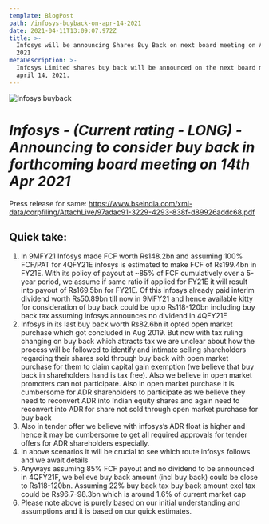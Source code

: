 ```yaml
---
template: BlogPost
path: /infosys-buyback-on-apr-14-2021
date: 2021-04-11T13:09:07.972Z
title: >-
  Infosys will be announcing Shares Buy Back on next board meeting on Apr 14,
  2021
metaDescription: >-
  Infosys Limited shares buy back will be announced on the next board meeting on
  april 14, 2021.
---
```

![Infosys buyback](/assets/Screenshot_20210411-184311_Drive.jpg "Infosys")

# *Infosys - (Current rating - LONG) - Announcing to consider buy back in forthcoming board meeting on 14th Apr 2021*

Press release for same: https://www.bseindia.com/xml-data/corpfiling/AttachLive/97adac91-3229-4293-838f-d89926addc68.pdf

## Quick take:

1. In 9MFY21 Infosys made FCF worth Rs148.2bn and assuming 100% FCF/PAT for 4QFY21E infosys is estimated to make FCF of Rs199.4bn in FY21E. With its policy of payout at ~85% of FCF cumulatively over a 5-year period, we assume if same ratio if applied for FY21E it will result into payout of Rs169.5bn for FY21E. Of this infosys already paid interim dividend worth Rs50.89bn till now in 9MFY21 and hence available kitty for consideration of buy back could be upto Rs118-120bn including buy back tax assuming infosys announces no dividend in 4QFY21E 
2. Infosys in its last buy back worth Rs82.6bn it opted open market purchase which got concluded in Aug 2019. But now with tax ruling changing on buy back which attracts tax we are unclear about how the process will be followed to identify and intimate selling shareholders regarding their shares sold through buy back with open market purchase for them to claim capital gain exemption (we believe that buy back in shareholders hand is tax free). Also we believe in open market promoters can not participate. Also in open market purchase it is cumbersome for ADR shareholders to participate as we believe they need to reconvert ADR into Indian equity shares and again need to reconvert into ADR for share not sold through open market purchase for buy back 
3. Also in tender offer we believe with infosys’s ADR float is higher and hence it may be cumbersome to get all required approvals for tender offers for ADR shareholders especially. 
4. In above scenarios it will be crucial to see which route infosys follows and we await details 
5. Anyways assuming 85% FCF payout and no dividend to be announced in 4QFY21F, we believe buy back amount (incl buy back) could be close to Rs118-120bn. Assuming 22% buy back tax buy back amount excl tax could be Rs96.7-98.3bn which is around 1.6% of current market cap 
6. Please note above is purely based on our initial understanding and assumptions and it is based on our quick estimates.
